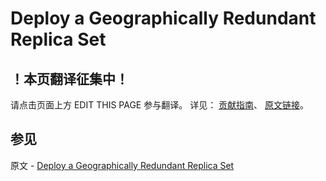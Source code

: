 # Deploy a Geographically Redundant Replica Set

## ！本页翻译征集中！

请点击页面上方 EDIT THIS PAGE 参与翻译。
详见：
[贡献指南]( https://github.com/JinMuInfo/MongoDB-Manual-zh/blob/master/CONTRIBUTING.md )、
[原文链接](  https://docs.mongodb.com/manual/tutorial/deploy-geographically-distributed-replica-set/  )。

## 参见

原文 - [Deploy a Geographically Redundant Replica Set]( https://docs.mongodb.com/manual/tutorial/deploy-geographically-distributed-replica-set/ )

